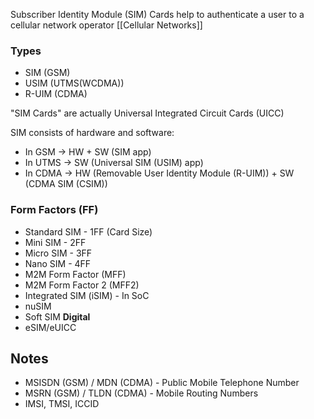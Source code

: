 Subscriber Identity Module (SIM) Cards help to authenticate a user to a cellular network operator [[Cellular Networks]]

### Types
- SIM (GSM)
- USIM (UTMS(WCDMA))
- R-UIM (CDMA)

 "SIM Cards" are actually Universal Integrated Circuit Cards (UICC)
 
SIM consists of hardware and software:
- In GSM -> HW + SW (SIM app)
- In UTMS -> SW (Universal SIM (USIM) app)
- In CDMA -> HW (Removable User Identity Module (R-UIM)) + SW (CDMA SIM (CSIM))

### Form Factors (FF)
- Standard SIM - 1FF (Card Size)
- Mini SIM - 2FF
- Micro SIM - 3FF
- Nano SIM - 4FF
- M2M Form Factor (MFF)
- M2M Form Factor 2 (MFF2)
- Integrated SIM (iSIM) - In SoC
- nuSIM
- Soft SIM
**Digital**
- eSIM/eUICC

## Notes
- MSISDN (GSM) / MDN (CDMA) - Public Mobile Telephone Number
- MSRN (GSM) / TLDN (CDMA) - Mobile Routing Numbers
- IMSI, TMSI, ICCID



